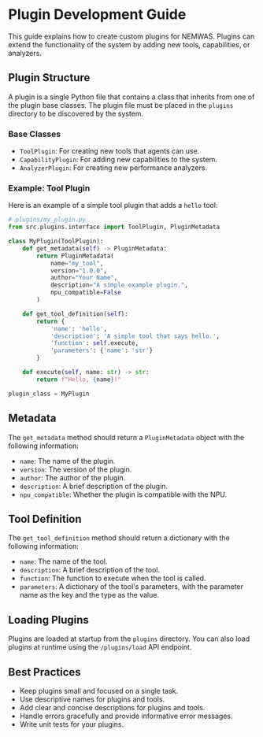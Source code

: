 # Plugin Development Guide

This guide explains how to create custom plugins for NEMWAS. Plugins can extend the functionality of the system by adding new tools, capabilities, or analyzers.

## Plugin Structure

A plugin is a single Python file that contains a class that inherits from one of the plugin base classes. The plugin file must be placed in the `plugins` directory to be discovered by the system.

### Base Classes

- `ToolPlugin`: For creating new tools that agents can use.
- `CapabilityPlugin`: For adding new capabilities to the system.
- `AnalyzerPlugin`: For creating new performance analyzers.

### Example: Tool Plugin

Here is an example of a simple tool plugin that adds a `hello` tool:

```python
# plugins/my_plugin.py
from src.plugins.interface import ToolPlugin, PluginMetadata

class MyPlugin(ToolPlugin):
    def get_metadata(self) -> PluginMetadata:
        return PluginMetadata(
            name="my_tool",
            version="1.0.0",
            author="Your Name",
            description="A simple example plugin.",
            npu_compatible=False
        )

    def get_tool_definition(self):
        return {
            'name': 'hello',
            'description': 'A simple tool that says hello.',
            'function': self.execute,
            'parameters': {'name': 'str'}
        }

    def execute(self, name: str) -> str:
        return f"Hello, {name}!"

plugin_class = MyPlugin
```

## Metadata

The `get_metadata` method should return a `PluginMetadata` object with the following information:

- `name`: The name of the plugin.
- `version`: The version of the plugin.
- `author`: The author of the plugin.
- `description`: A brief description of the plugin.
- `npu_compatible`: Whether the plugin is compatible with the NPU.

## Tool Definition

The `get_tool_definition` method should return a dictionary with the following information:

- `name`: The name of the tool.
- `description`: A brief description of the tool.
- `function`: The function to execute when the tool is called.
- `parameters`: A dictionary of the tool's parameters, with the parameter name as the key and the type as the value.

## Loading Plugins

Plugins are loaded at startup from the `plugins` directory. You can also load plugins at runtime using the `/plugins/load` API endpoint.

## Best Practices

- Keep plugins small and focused on a single task.
- Use descriptive names for plugins and tools.
- Add clear and concise descriptions for plugins and tools.
- Handle errors gracefully and provide informative error messages.
- Write unit tests for your plugins.
